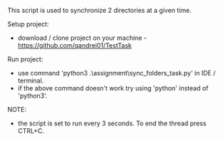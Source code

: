 This script is used to synchronize 2 directories at a given time.

Setup project:
- download / clone project on your machine - https://github.com/qandrei01/TestTask

Run project:
- use command 'python3 .\assignment\sync_folders_task.py' in IDE / terminal.
- if the above command doesn't work try using 'python' instead of 'python3'.

NOTE:
- the script is set to run every 3 seconds. To end the thread press CTRL+C.
